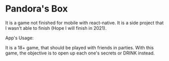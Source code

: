 # Pandora's Box

It is a game not finished for mobile with react-native. It is a side project that I wasn't able to finish (Hope I will finish in 2021).

App's Usage:

It is a 18+ game, that should be played with friends in parties. With this game, the objective is to open up each one's secrets or DRINK instead.
